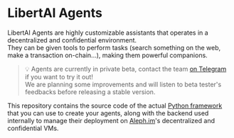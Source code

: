 # LibertAI Agents

LibertAI Agents are highly customizable assistants that operates in a decentralized and confidential environment.\
They can be given tools to perform tasks (search something on the web, make a transaction on-chain...), making them
powerful companions.

> 💡 Agents are currently in private beta, contact the team [on Telegram](https://t.me/libertai) if you
want to try it out!\
We are planning some improvements and will listen to beta tester's feedbacks before releasing a stable version.

This repository contains the source code of the actual [Python framework](https://pypi.org/project/libertai-agents) that you can use to create your agents, along with the backend used internally to manage their deployment on [Aleph.im](https://aleph.im)'s decentralized and confidential VMs.
